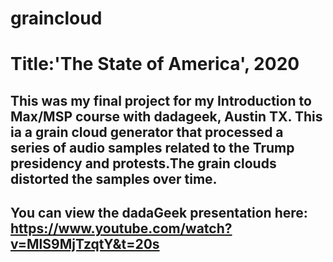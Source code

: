 # graincloud
# Title:'The State of America', 2020
## This was my final project for my Introduction to Max/MSP course with dadageek, Austin TX. This ia a grain cloud generator that processed a series of audio samples related to the Trump presidency and protests.The grain clouds distorted the samples over time.
## You can view the dadaGeek presentation here: https://www.youtube.com/watch?v=MlS9MjTzqtY&t=20s
